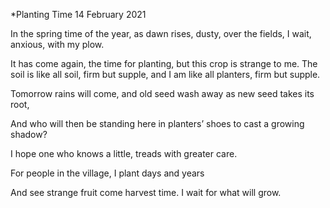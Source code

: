 *Planting Time
14 February 2021

In the spring time of the year,
as dawn rises, dusty, over the fields,
I wait, anxious, with my plow.

It has come again, the time for planting,
but this crop is strange to me.
The soil is like all soil, firm but supple,
and I am like all planters,
firm but supple.

Tomorrow rains will come,
and old seed wash away
as new seed takes its root,

And who will then be standing here
in planters’ shoes
to cast a growing shadow?

I hope one who knows a little,
treads with greater care.

For people in the village,
I plant days and years

And see strange fruit come harvest time.
I wait for what will grow.
